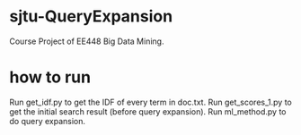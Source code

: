 # sjtu-QueryExpansion
Course Project of EE448 Big Data Mining.
# how to run
Run get_idf.py to get the IDF of every term in doc.txt.
Run get_scores_1.py to get the initial search result (before query expansion).
Run ml_method.py to do query expansion.
